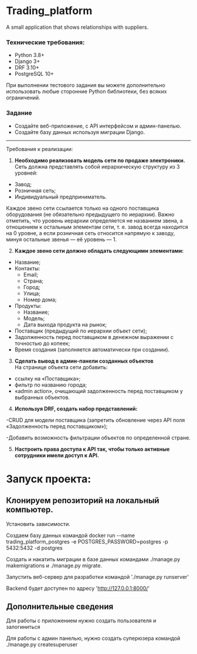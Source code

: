 # Trading_platform

A small application that shows relationships with suppliers.

### Технические требования:
- Python 3.8+  
- Django 3+  
- DRF 3.10+  
- PostgreSQL 10+  

При выполнении тестового задания вы можете дополнительно использовать любые сторонние Python библиотеки, без всяких ограничений.

### Задание
- Создайте веб-приложение, с API интерфейсом и админ-панелью.
- Создайте базу данных используя миграции Django.
---
Требования к реализации:

1. **Необходимо реализовать модель сети по продаже электроники.**  
Сеть должна представлять собой иерархическую структуру из 3 уровней:
- Завод;
- Розничная сеть;
- Индивидуальный предприниматель.

Каждое звено сети ссылается только на одного поставщика оборудования (не обязательно предыдущего по иерархии). Важно отметить, что уровень иерархии определяется не названием звена, а отношением к остальным элементам сети, т. е. завод всегда находится на 0 уровне, а если розничная сеть относится напрямую к заводу, минуя остальные звенья — её уровень — 1.

2. **Каждое звено сети должно обладать следующими элементами:** 
- Название;  
- Контакты:    
    - Email;
    - Страна;
    - Город;
    - Улица;
    - Номер дома;
- Продукты:
    - Название;
    - Модель;
    - Дата выхода продукта на рынок;  
- Поставщик (предыдущий по иерархии объект сети);
- Задолженность перед поставщиком в денежном выражении с точностью до копеек;
- Время создания (заполняется автоматически при создании).
3. **Сделать вывод в админ-панели созданных объектов**  
На странице объекта сети добавить:
- ссылку на «Поставщика»;
- фильтр по названию города;
- «admin action», очищающий задолженность перед поставщиком у выбранных объектов.

4. **Используя DRF, создать набор представлений:**

-CRUD для модели поставщика (запретить обновление через API поля «Задолженность перед поставщиком»);  

-Добавить возможность фильтрации объектов по определенной стране.

5. **Настроить права доступа к API так, чтобы только активные сотрудники имели доступ к API.**

# Запуск проекта:
## Клонируем репозиторий на локальный компьютер.
Установить зависимости.

Создаем базу данных командой docker run --name trading_platform_postgres -e POSTGRES_PASSWORD=postgres -p 5432:5432 -d postgres

Создать и накатить миграции в базе данных командами ./manage.py makemigrations и ./manage.py migrate.

Запустить веб-сервер для разработки командой './manage.py runserver'

Backend будет доступен по адресу 'http://127.0.0.1:8000/'

## Дополнительные сведения

Для работы с приложением нужно создать пользователя и залогиниться

Для работы с админ панелью, нужно создать суперюзера командой ./manage.py createsuperuser
 
